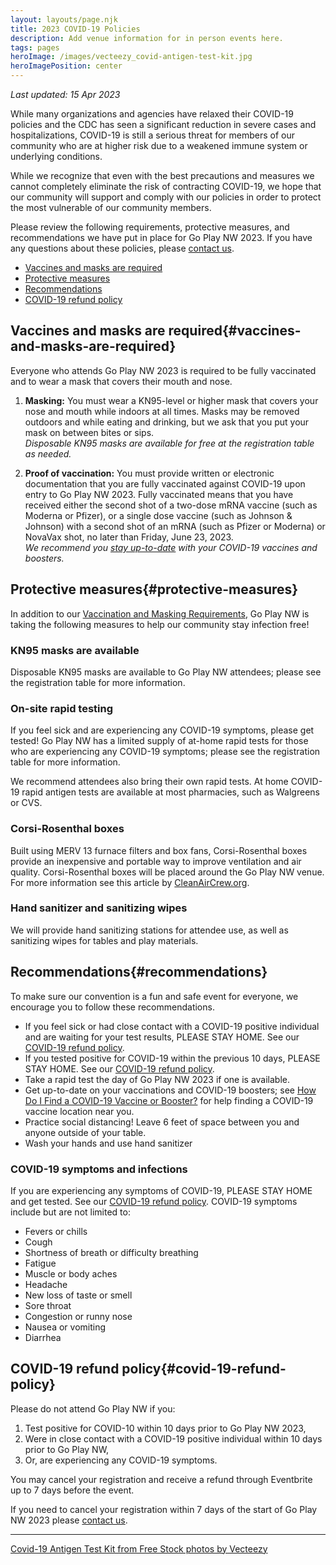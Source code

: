 ```yaml
---
layout: layouts/page.njk
title: 2023 COVID-19 Policies
description: Add venue information for in person events here.
tags: pages
heroImage: /images/vecteezy_covid-antigen-test-kit.jpg
heroImagePosition: center
---
```

 
_Last updated: 15 Apr 2023_

While many organizations and agencies have relaxed their COVID-19 policies and the CDC has seen a significant reduction in severe cases and hospitalizations, COVID-19 is still a serious threat for members of our community who are at higher risk due to a weakened immune system or underlying conditions.

While we recognize that even with the best precautions and measures we cannot completely eliminate the risk of contracting COVID-19, we hope that our community will support and comply with our policies in order to protect the most vulnerable of our community members.

Please review the following requirements, protective measures, and recommendations we have put in place for Go Play NW 2023. If you have any questions about these policies, please [contact us](/contact-us).

* [Vaccines and masks are required](#vaccines-and-masks-are-required)
* [Protective measures](#protective-measures)
* [Recommendations](#recommendations)
* [COVID-19 refund policy](#covid-19-refund-policy)

## Vaccines and masks are required{#vaccines-and-masks-are-required}
Everyone who attends Go Play NW 2023 is required to be fully vaccinated and to wear a mask that covers their mouth and nose.

1. **Masking:** You must wear a KN95-level or higher mask that covers your nose and mouth while indoors at all times. Masks may be removed outdoors and while eating and drinking, but we ask that you put your mask on between bites or sips.  
_Disposable KN95 masks are available for free at the registration table as needed._

2. **Proof of vaccination:** You must provide written or electronic documentation that you are fully vaccinated against COVID-19 upon entry to Go Play NW 2023. Fully vaccinated means that you have received either the second shot of a two-dose mRNA vaccine (such as Moderna or Pfizer), or a single dose vaccine (such as Johnson & Johnson) with a second shot of an mRNA (such as Pfizer or Moderna) or NovaVax shot, no later than Friday, June 23, 2023.  
_We recommend you [stay up-to-date](https://www.cdc.gov/coronavirus/2019-ncov/vaccines/stay-up-to-date.html) with your COVID-19 vaccines and boosters._


## Protective measures{#protective-measures}
In addition to our [Vaccination and Masking Requirements](#vaccines-and-masks-are-required), Go Play NW is taking the following measures to help our community stay infection free!

### KN95 masks are available
Disposable KN95 masks are available to Go Play NW attendees; please see the registration table for more information.

### On-site rapid testing
If you feel sick and are experiencing any COVID-19 symptoms, please get tested! Go Play NW has a limited supply of at-home rapid tests for those who are experiencing any COVID-19 symptoms; please see the registration table for more information.

We recommend attendees also bring their own rapid tests. At home COVID-19 rapid antigen tests are available at most pharmacies, such as Walgreens or CVS.

### Corsi-Rosenthal boxes
Built using MERV 13 furnace filters and box fans, Corsi-Rosenthal boxes provide an inexpensive and portable way to improve ventilation and air quality. Corsi-Rosenthal boxes will be placed around the Go Play NW venue. For more information see this article by [CleanAirCrew.org](https://cleanaircrew.org/box-fan-filters/).

### Hand sanitizer and sanitizing wipes
We will provide hand sanitizing stations for attendee use, as well as sanitizing wipes for tables and play materials.

## Recommendations{#recommendations}
To make sure our convention is a fun and safe event for everyone, we encourage you to follow these recommendations.

* If you feel sick or had close contact with a COVID-19 positive individual and are waiting for your test results, PLEASE STAY HOME. See our [COVID-19 refund policy](#covid-19-refund-policy).
* If you tested positive for COVID-19 within the previous 10 days, PLEASE STAY HOME. See our [COVID-19 refund policy](#covid-19-refund-policy). 
* Take a rapid test the day of Go Play NW 2023 if one is available.
* Get up-to-date on your vaccinations and COVID-19 boosters; see [How Do I Find a COVID-19 Vaccine or Booster?](https://www.cdc.gov/coronavirus/2019-ncov/vaccines/How-Do-I-Get-a-COVID-19-Vaccine.html) for help finding a COVID-19 vaccine location near you.
* Practice social distancing! Leave 6 feet of space between you and anyone outside of your table.
* Wash your hands and use hand sanitizer

### COVID-19 symptoms and infections
If you are experiencing any symptoms of COVID-19, PLEASE STAY HOME and get tested. See our [COVID-19 refund policy](#covid-19-refund-policy).
COVID-19 symptoms include but are not limited to: 

* Fevers or chills
* Cough 
* Shortness of breath or difficulty breathing
* Fatigue
* Muscle or body aches
* Headache
* New loss of taste or smell
* Sore throat
* Congestion or runny nose
* Nausea or vomiting
* Diarrhea

## COVID-19 refund policy{#covid-19-refund-policy}
Please do not attend Go Play NW if you:

1. Test positive for COVID-10 within 10 days prior to Go Play NW 2023,
2. Were in close contact with a COVID-19 positive individual within 10 days prior to Go Play NW,
3. Or, are experiencing any COVID-19 symptoms.

You may cancel your registration and receive a refund through Eventbrite up to 7 days before the event.

If you need to cancel your registration within 7 days of the start of Go Play NW 2023 please [contact us](/contact-us).

---
<a href="https://www.vecteezy.com/free-photos">Covid-19 Antigen Test Kit from Free Stock photos by Vecteezy</a>
